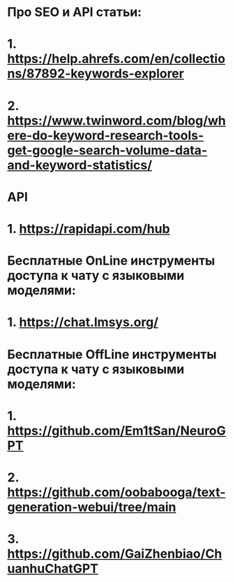 
# Про SEO и API статьи:
# 1. https://help.ahrefs.com/en/collections/87892-keywords-explorer
# 2. https://www.twinword.com/blog/where-do-keyword-research-tools-get-google-search-volume-data-and-keyword-statistics/

# API 
# 1. https://rapidapi.com/hub

# Бесплатные OnLine инструменты доступа к чату с языковыми моделями:
# 1. https://chat.lmsys.org/

# Бесплатные OffLine инструменты доступа к чату с языковыми моделями:
# 1. https://github.com/Em1tSan/NeuroGPT
# 2. https://github.com/oobabooga/text-generation-webui/tree/main
# 3. https://github.com/GaiZhenbiao/ChuanhuChatGPT
